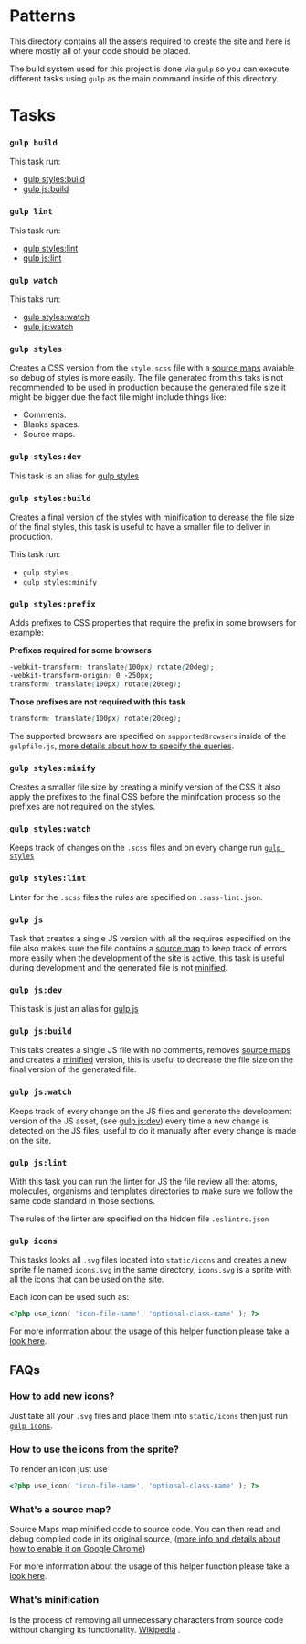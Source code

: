 # Patterns

This directory contains all the assets required to create the site and here
is where mostly all of your code should be placed.  

The build system used for this project is done via `gulp` so you can execute
different tasks using `gulp` as the main command inside of this directory.

# Tasks

### `gulp build`

This task run: 

- [gulp styles:build](#gulp-stylesbuild)
- [gulp js:build](#gulp-jsbuild)

### `gulp lint`

This task run: 

- [gulp styles:lint](#gulp-styleslint) 
- [gulp js:lint](#gulp-jslint)

### `gulp watch`

This taks run: 

- [gulp styles:watch](#gulp-styleswatch) 
- [gulp js:watch](#gulp-jswatch)

### `gulp styles`

Creates a CSS version from the  `style.scss` file with a [source maps](#whats-a-source-map) 
avaiable so debug of styles is more easily. The file generated from this taks is not recommended to
be used in production because the generated file size it might be bigger due the fact file might
include things like: 

- Comments.
- Blanks spaces.
- Source maps.

### `gulp styles:dev`

This task is an alias for [gulp styles](#gulp-styles)

### `gulp styles:build`

Creates a final version of the styles with [minification](#whats-minification) to derease 
the file size of the final styles, this task is useful to have a smaller file to 
deliver in production.

This task run:

- `gulp styles`
- `gulp styles:minify`

### `gulp styles:prefix`

Adds prefixes to CSS properties that require the prefix in some browsers for example:

**Prefixes required for some browsers**

```css
-webkit-transform: translate(100px) rotate(20deg);
-webkit-transform-origin: 0 -250px;
transform: translate(100px) rotate(20deg);
```

**Those prefixes are not required with this task**

```css
transform: translate(100px) rotate(20deg);
```

The supported browsers are specified on `supportedBrowsers` inside of the `gulpfile.js`, [more
details about how to specify the queries](https://github.com/ai/browserslist#queries).

### `gulp styles:minify`

Creates a smaller file size by creating a minify version of the CSS it also apply the prefixes 
to the final CSS before the minifcation process so the prefixes are not required on the styles.

### `gulp styles:watch`

Keeps track of changes on the `.scss` files and on every change run [`gulp styles`](#gulp-styles)

### `gulp styles:lint`

Linter for the `.scss` files the rules are specified on `.sass-lint.json`.

### `gulp js`

Task that creates a single JS version with all the requires especified on the file also makes sure
the file contains a [source map](#whats-a-source-map) to keep track of errors more 
easily when the development of the site is active, this task is useful during 
development and the generated file is not [minified](#whats-minification).

### `gulp js:dev`

This task is just an alias for [gulp js](#gulp-js)

### `gulp js:build`

This taks creates a single JS file with no comments, removes [source maps](#whats-a-source-map) 
and creates a [minified](#whats-minification) version, this is useful to decrease the 
file size on the final version of the generated file.

### `gulp js:watch`

Keeps track of every change on the JS files and generate the development version of the JS asset,
(see [gulp js:dev](#gulp-jsdev)) every time a new change is detected on the JS files, useful to do
it manually after every change is made on the site.

### `gulp js:lint`

With this task you can run the linter for JS the file review all the: atoms, molecules, organisms
and templates directories to make sure we follow the same code standard in those sections.

The rules of the linter are specified on the hidden file `.eslintrc.json`

### `gulp icons`

This tasks looks all `.svg` files located into `static/icons` and creates a new
sprite file named `icons.svg` in the same directory, `icons.svg` is a sprite
with all the icons that can be used on the site.

Each icon can be used such as: 

```php
<?php use_icon( 'icon-file-name', 'optional-class-name' ); ?>
```

For more information about the usage of this helper function please take 
a [look here](https://github.com/moxie-lean/lean-theme/#use_icon).

## FAQs

### How to add new icons? 

Just take all your `.svg` files and place them into `static/icons` then just
run [`gulp icons`](#gulp-icons).

### How to use the icons from the sprite?

To render an icon just use

```php
<?php use_icon( 'icon-file-name', 'optional-class-name' ); ?>
```

### What's a source map?

Source Maps map minified code to source code. You can then read and debug compiled code 
in its original source, ([more info and details about how to enable it on Google Chrome](https://developers.google.com/web/tools/chrome-devtools/javascript/source-maps))

For more information about the usage of this helper function please take 
a [look here](https://github.com/moxie-lean/lean-theme/#use_icon).

### What's minification

Is the process of removing all unnecessary characters from source code without 
changing its functionality. [Wikipedia](https://en.wikipedia.org/wiki/Minification_programming) .
